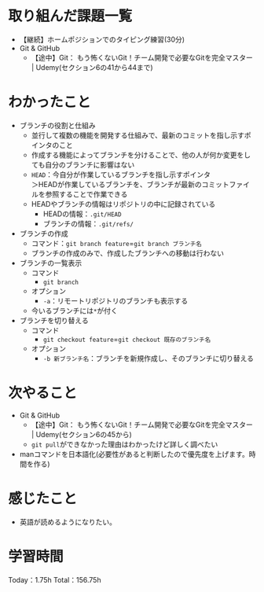 # 取り組んだ課題一覧
- 【継続】ホームポジションでのタイピング練習(30分)
- Git & GitHub
	- 【途中】Git： もう怖くないGit！チーム開発で必要なGitを完全マスター | Udemy(セクション6の41から44まで)

# わかったこと
- ブランチの役割と仕組み
	- 並行して複数の機能を開発する仕組みで、最新のコミットを指し示すポインタのこと
	- 作成する機能によってブランチを分けることで、他の人が何か変更をしても自分のブランチに影響はない
	- `HEAD`：今自分が作業しているブランチを指し示すポインタ  
＞HEADが作業しているブランチを、ブランチが最新のコミットファイルを参照することで作業できる
	- HEADやブランチの情報はリポジトリの中に記録されている
		- HEADの情報：`.git/HEAD`
		- ブランチの情報：`.git/refs/`
- ブランチの作成
	- コマンド：`git branch feature`=`git branch ブランチ名`
	- ブランチの作成のみで、作成したブランチへの移動は行わない
- ブランチの一覧表示
	- コマンド
		- `git branch`
	- オプション
		- `-a`：リモートリポジトリのブランチも表示する
	- 今いるブランチには`*`が付く
- ブランチを切り替える
	- コマンド
		- `git checkout feature`=`git checkout 既存のブランチ名`
	- オプション
		- `-b 新ブランチ名`：ブランチを新規作成し、そのブランチに切り替える

# 次やること
- Git & GitHub
	- 【途中】Git： もう怖くないGit！チーム開発で必要なGitを完全マスター | Udemy(セクション6の45から)
	- `git pull`ができなかった理由はわかったけど詳しく調べたい
- manコマンドを日本語化(必要性があると判断したので優先度を上げます。時間を作る)

# 感じたこと
- 英語が読めるようになりたい。

# 学習時間
Today：1.75h Total：156.75h
